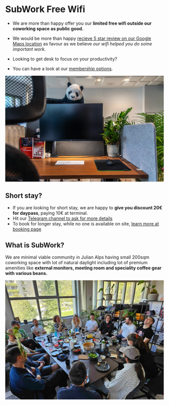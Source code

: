 # SubWork Free Wifi

- We are more than happy offer you our **limited free wifi outside our coworking space as public good.**

- We would be more than happy [recieve 5 star review on our Google Maps location](https://g.page/r/CWs7EEKFN9-zEBM/review) as favour as we believe _our wifi helped you do some important work._
- Looking to get desk to focus on your productivity? 
- You can have a look at our [membership options](./membership.md). 


![Bled village from Straza Hill](pics/subwork_table.jpg.webp)

## Short stay?
- If you are looking for short stay, we are happy to **give you discount 20€ for daypass**, paying 10€ at terminal.
- Hit our [Telegram channel to ask for more details](./contact.md)
- To book for longer stay, while no one is available on site, [learn more at booking page](./book-subwork.md)


## What is SubWork?

We are minimal viable community in Julian Alps having small 200sqm coworking space with lot of natural daylight including lot of premium amenities like **external monitors, meeting room and speciality coffee gear with various beans.**

![subwork_community](./pics/subwork_farcaster_meetup.webp)